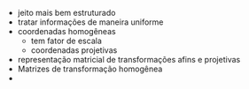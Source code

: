 - jeito mais bem estruturado
- tratar informações de maneira uniforme
- coordenadas homogêneas
	- tem fator de escala
	- coordenadas projetivas
- representação matricial de transformações afins e projetivas
- Matrizes de transformação homogênea
- 